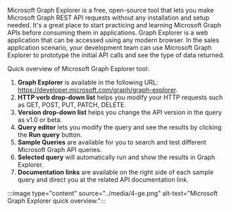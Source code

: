 Microsoft Graph Explorer is a free, open-source tool that lets you make Microsoft Graph REST API requests without any installation and setup needed. It's a great place to start practicing and learning Microsoft Graph APIs before consuming them in applications. Graph Explorer is a web application that can be accessed using any modern browser. In the sales application scenario, your development team can use Microsoft Graph Explorer to prototype the initial API calls and see the type of data returned. 

Quick overview of Microsoft Graph Explorer tool: 

1. **Graph Explorer** is available in the following URL: https://developer.microsoft.com/graph/graph-explorer. 
2. **HTTP verb drop-down list** helps you modify your HTTP requests such as GET, POST, PUT, PATCH, DELETE. 
3. **Version drop-down list** helps you change the API version in the query as v1.0 or beta. 
4. **Query editor** lets you modify the query and see the results by clicking the **Run query** button. 
5. **Sample Queries** are available for you to search and test different Microsoft Graph API queries. 
6. **Selected query** will automatically run and show the results in Graph Explorer. 
7. **Documentation links** are available on the right side of each sample query and direct you at the related API documentation link. 

:::image type="content" source="../media/4-ge.png" alt-text="Microsoft Graph Explorer quick overview.":::